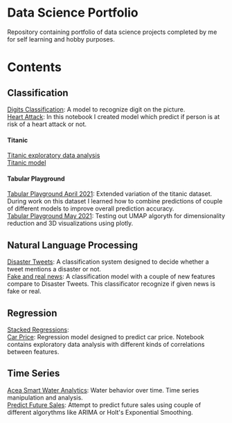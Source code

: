 # Data Science Portfolio
Repository containing portfolio of data science projects completed by me for self learning and hobby purposes. 

# Contents

## Classification
[Digits Classification](https://nbviewer.jupyter.org/github/DJcarlo23/Data-Science/blob/ed88ce7d44b379e3464ac121f05c02cabc4d9737/ML/Classification/Digits%20Classification/digits-classification.ipynb): A model to recognize digit on the picture. <br>
[Heart Attack](https://nbviewer.jupyter.org/github/DJcarlo23/Data-Science/blob/main/ML/Classification/Heart%20Attack%20EDA%20and%20prediction%20%28small%20dataset%29/EDA%20Heart%20Attack.ipynb): In this notebook I created model which predict if person is at risk of a heart attack or not.  <br> 

#### Titanic
[Titanic exploratory data analysis](https://nbviewer.jupyter.org/github/DJcarlo23/Data-Science/blob/ed88ce7d44b379e3464ac121f05c02cabc4d9737/ML/Classification/Original%20Titanic/Titanic%20exploratory%20data%20analysis.ipynb)  <br>
[Titanic model](https://nbviewer.jupyter.org/github/DJcarlo23/Data-Science/blob/main/ML/Classification/Original%20Titanic/Titanic%20ML%20model.ipynb) <br>

#### Tabular Playground
[Tabular Playground April 2021](https://nbviewer.jupyter.org/github/DJcarlo23/Data-Science/blob/main/ML/Classification/Tabular%20Payground%20Kaggle/Tabular%20Playground%20April%202021/Titanic%20Tabular%20Playground.ipynb): Extended variation of the titanic dataset. During work on this dataset I learned how to combine predictions of couple of different models to improve overall prediction accuracy.  <br>
[Tabular Playground May 2021](https://nbviewer.jupyter.org/github/DJcarlo23/Data-Science/blob/main/ML/Classification/Tabular%20Payground%20Kaggle/Tabular%20Playground%20May%202021/TP-May.ipynb): Testing out UMAP algoryth for dimensionality reduction and 3D visualizations using plotly. <br>

## Natural Language Processing
[Disaster Tweets](https://nbviewer.jupyter.org/github/DJcarlo23/Data-Science/blob/main/ML/NLP/Natural%20Language%20Processing%20with%20Disaster%20Tweets/Disaster%20Tweets.ipynb): A classification system designed to decide whether a tweet mentions a disaster or not.<br>
[Fake and real news](https://nbviewer.jupyter.org/github/DJcarlo23/Data-Science/blob/063369e6b0289bd799987d5528c7fd5f265ca2e5/ML/NLP/Fake%20and%20real%20news/Fake%20and%20real%20news.ipynb): A classification model with a couple of new features compare to Disaster Tweets. This classificator recognize if given news is fake or real. <br>

## Regression
[Stacked Regressions](https://nbviewer.jupyter.org/github/DJcarlo23/Data-Science/blob/main/ML/Regression/Stacked%20Regressions/Stacked%20Regressions.ipynb): <br>
[Car Price](https://nbviewer.jupyter.org/github/DJcarlo23/Data-Science/blob/main/ML/Regression/Car%20Price%20Regression/Car%20Price%20Regression.ipynb): Regression model designed to predict car price. Notebook contains exploratory data analysis with different kinds of correlations between features.  <br>

## Time Series
[Acea Smart Water Analytics](https://nbviewer.jupyter.org/github/DJcarlo23/Data-Science/blob/main/Time%20Series/Acea%20Smart%20Water%20Analytics/Intro%20to%20Time%20Series%20Forecasting.ipynb): Water behavior over time. Time series manipulation and analysis. <br>
[Predict Future Sales](https://nbviewer.jupyter.org/github/DJcarlo23/Data-Science/blob/main/Time%20Series/Predict%20Future%20Sales/Time%20Series%20Sales.ipynb): Attempt to predict future sales using couple of different algorythms like ARIMA or Holt's Exponential Smoothing.  <br>


